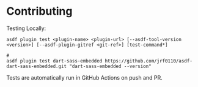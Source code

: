 # Contributing

Testing Locally:

```shell
asdf plugin test <plugin-name> <plugin-url> [--asdf-tool-version <version>] [--asdf-plugin-gitref <git-ref>] [test-command*]

#
asdf plugin test dart-sass-embedded https://github.com/jrf0110/asdf-dart-sass-embedded.git "dart-sass-embedded --version"
```

Tests are automatically run in GitHub Actions on push and PR.

